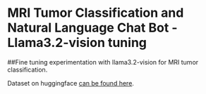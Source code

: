 # MRI Tumor Classification and Natural Language Chat Bot - Llama3.2-vision tuning
##Fine tuning experimentation with llama3.2-vision for MRI tumor classification.

Dataset on huggingface [can be found here](https://huggingface.co/datasets/jds11/mri-tumor-dataset).
